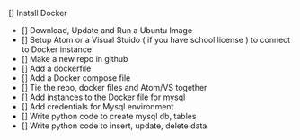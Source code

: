 [] Install Docker
- [] Download, Update and Run a Ubuntu Image
- [] Setup Atom or a Visual Stuido ( if you have school license ) to connect to Docker instance
- [] Make a new repo in github
- [] Add a dockerfile
- [] Add a Docker compose file
- [] Tie the repo, docker files and Atom/VS together
- [] Add instances to the Docker file for mysql
- [] Add credentials for Mysql environment
- [] Write python code to create mysql db, tables
- [] Write python code to insert, update, delete data
